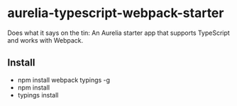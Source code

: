 # aurelia-typescript-webpack-starter
Does what it says on the tin: An Aurelia starter app that supports TypeScript and works with Webpack.

## Install

- npm install webpack typings -g
- npm install
- typings install